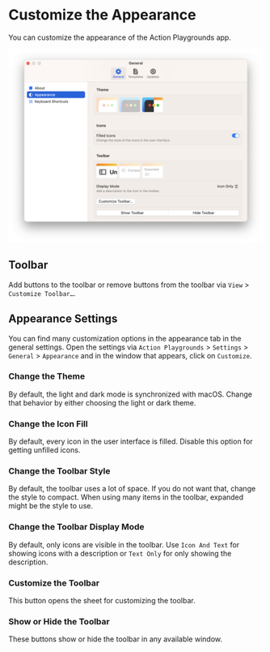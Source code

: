 # Customize the Appearance

You can customize the appearance of the Action Playgrounds app.

![Appearance Settings][image-1]

## Toolbar

Add buttons to the toolbar or remove buttons from the toolbar via `View` \> `Customize Toolbar…`.

## Appearance Settings

You can find many customization options in the appearance tab in the general settings. Open the settings via `Action Playgrounds` \> `Settings` \> `General` \> `Appearance` and in the window that appears, click on `Customize`.

### Change the Theme

By default, the light and dark mode is synchronized with macOS. Change that behavior by either choosing the light or dark theme.

### Change the Icon Fill

By default, every icon in the user interface is filled. Disable this option for getting unfilled icons.

### Change the Toolbar Style

By default, the toolbar uses a lot of space. If you do not want that, change the style to compact. When using many items in the toolbar, expanded might be the style to use.


### Change the Toolbar Display Mode

By default, only icons are visible in the toolbar. Use `Icon And Text` for showing icons with a description or `Text Only` for only showing the description.

### Customize the Toolbar

This button opens the sheet for customizing the toolbar.

### Show or Hide the Toolbar

These buttons show or hide the toolbar in any available window.

[image-1]:	../../Icons/Appearance.png